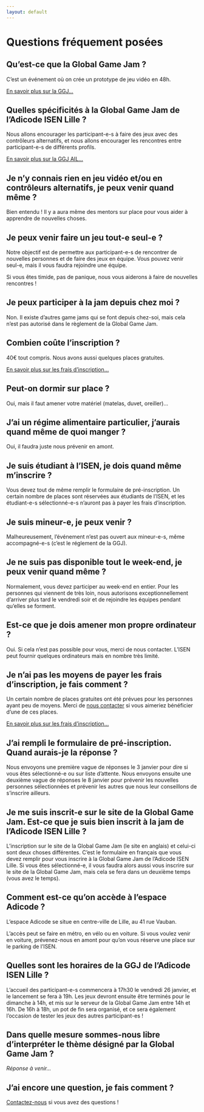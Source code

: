 ```yaml
---
layout: default
---
```


# Questions fréquement posées

## Qu’est-ce que la Global Game Jam ?

C’est un événement où on crée un prototype de jeu vidéo en 48h.

[En savoir plus sur la GGJ...](/intro#quest-ce-que-la-global-game-jam)

## Quelles spécificités à la Global Game Jam de l’Adicode ISEN Lille ?

Nous allons encourager les participant-e-s à faire des jeux avec des contrôleurs alternatifs,
et nous allons encourager les rencontres entre participant-e-s de différents profils.

[En savoir plus sur la GGJ AIL...](/intro#spécificités-de-la-ggj-adicode-isen-lille)

## Je n’y connais rien en jeu vidéo et/ou en contrôleurs alternatifs, je peux venir quand même ?

Bien entendu ! Il y a aura même des mentors sur place pour vous aider à apprendre de nouvelles choses.

## Je peux venir faire un jeu tout-e seul-e ?

Notre objectif est de permettre aux participant-e-s de rencontrer de nouvelles personnes et de faire
des jeux en équipe. Vous pouvez venir seul-e, mais il vous faudra rejoindre une équipe.

Si vous êtes timide, pas de panique, nous vous aiderons à faire de nouvelles rencontres !

## Je peux participer à la jam depuis chez moi ?

Non. Il existe d’autres game jams qui se font depuis chez-soi, mais cela n’est pas autorisé
dans le règlement de la Global Game Jam.

## Combien coûte l’inscription ?

40€ tout compris. Nous avons aussi quelques places gratuites.

[En savoir plus sur les frais d’inscription...](/register#frais-dinscription)

## Peut-on dormir sur place ?

Oui, mais il faut amener votre matériel (matelas, duvet, oreiller)...

## J’ai un régime alimentaire particulier, j’aurais quand même de quoi manger ?

Oui, il faudra juste nous prévenir en amont.

## Je suis étudiant à l’ISEN, je dois quand même m’inscrire ?

Vous devez tout de même remplir le formulaire de pré-inscription.
Un certain nombre de places sont réservées aux étudiants de l’ISEN, et les étudiant-e-s sélectionné-e-s
n’auront pas à payer les frais d’inscription.

## Je suis mineur-e, je peux venir ?

Malheureusement, l’événement n’est pas ouvert aux mineur-e-s, même accompagné-e-s (c’est le réglement de la GGJ).

## Je ne suis pas disponible tout le week-end, je peux venir quand même ?

Normalement, vous devez participer au week-end en entier. Pour les personnes qui
viennent de très loin, nous autorisons exceptionnellement d’arriver plus tard le 
vendredi soir et de rejoindre les équipes pendant qu’elles se forment.

## Est-ce que je dois amener mon propre ordinateur ?

Oui. Si cela n’est pas possible pour vous, merci de nous contacter.
L’ISEN peut fournir quelques ordinateurs mais en nombre très limité.

## Je n’ai pas les moyens de payer les frais d’inscription, je fais comment ?

Un certain nombre de places gratuites ont été prévues pour les personnes ayant
peu de moyens. Merci de [nous contacter](mailto:contact@ggjail.org) si vous aimeriez
bénéficier d’une de ces places.

[En savoir plus sur les frais d’inscription...](/register#frais-dinscription)


## J’ai rempli le formulaire de pré-inscription. Quand aurais-je la réponse ?
Nous envoyons une première vague de réponses le 3 janvier pour dire si vous êtes sélectionné-e
ou sur liste d’attente. Nous envoyons ensuite une deuxième vague de réponses le 8 janvier
pour prévenir les nouvelles personnes sélectionnées et prévenir les autres que nous leur 
conseillons de s’inscrire ailleurs.

## Je me suis inscrit-e sur le site de la Global Game Jam. Est-ce que je suis bien inscrit à la jam de l’Adicode ISEN Lille ?

L’inscription sur le site de la Global Game Jam (le site en anglais) et celui-ci sont deux choses différentes.
C’est le formulaire en français que vous devez remplir pour vous inscrire à la Global Game Jam de l’Adicode ISEN Lille.
Si vous êtes sélectionné-e, il vous faudra alors aussi vous inscrire sur le site de la Global Game Jam, 
mais cela se fera dans un deuxième temps (vous avez le temps). 

## Comment est-ce qu’on accède à l’espace Adicode ?

L’espace Adicode se situe en centre-ville de Lille, au 41 rue Vauban. 

L’accès peut se faire en métro, en vélo ou en voiture. 
Si vous voulez venir en voiture, prévenez-nous en amont pour qu’on vous réserve une place sur le parking de l’ISEN.

## Quelles sont les horaires de la GGJ de l’Adicode ISEN Lille ?

L’accueil des participant-e-s commencera à 17h30 le vendredi 26 janvier, et le lancement se fera à 19h.
Les jeux devront ensuite être terminés pour le dimanche à 14h, et mis sur le serveur de la Global Game Jam
entre 14h et 16h. De 16h à 18h, un pot de fin sera organisé, et ce sera également l’occasion de tester
les jeux des autres participant-es !

## Dans quelle mesure sommes-nous libre d’interpréter le thème désigné par la Global Game Jam ?

_Réponse à venir..._

## J’ai encore une question, je fais comment ?

[Contactez-nous](/contact) si vous avez des questions !
